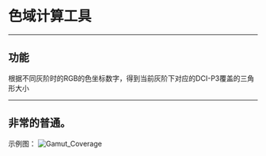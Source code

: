 # 色域计算工具
---
## 功能
根据不同灰阶时的RGB的色坐标数字，得到当前灰阶下对应的DCI-P3覆盖的三角形大小

---
非常的普通。
---
示例图：
![Gamut_Coverage](https://github.com/user-attachments/assets/c04bc2de-e8c1-4c51-bb8a-62e642aa76f2)
